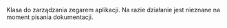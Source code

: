 Klasa do zarządzania zegarem aplikacji. Na razie działanie jest nieznane na moment pisania dokumentacji.